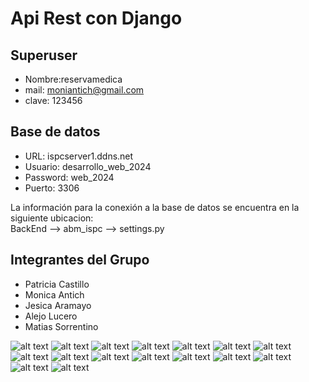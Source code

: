 # Api Rest con Django

## Superuser

- Nombre:reservamedica
- mail: moniantich@gmail.com
- clave: 123456

## Base de datos  

* URL: ispcserver1.ddns.net  
* Usuario: desarrollo_web_2024  
* Password: web_2024  
* Puerto: 3306

La información para la conexión a la base de datos se encuentra en la siguiente ubicacion:  
BackEnd --> abm_ispc --> settings.py  

## Integrantes del Grupo

- Patricia Castillo
- Monica Antich
- Jesica Aramayo
- Alejo Lucero
- Matias Sorrentino



![alt text](img/pdf_01.png)
![alt text](img/pdf_02.png)
![alt text](img/pdf_03.png)
![alt text](img/pdf_04.png)
![alt text](img/pdf_05.png)
![alt text](img/pdf_06.png)
![alt text](img/pdf_07.png)
![alt text](img/pdf_08.png)
![alt text](img/pdf_09.png)
![alt text](img/pdf_10.png)
![alt text](img/pdf_11.png)
![alt text](img/pdf_12.png)
![alt text](img/pdf_13.png)
![alt text](img/pdf_14.png)
![alt text](img/pdf_15.png)
![alt text](img/pdf_16.png)

